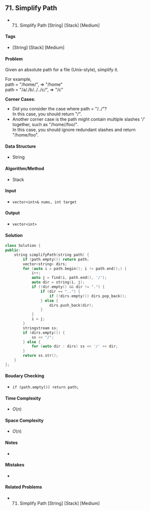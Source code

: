 ## 71. Simplify Path
- 71. Simplify Path [String] [Stack] [Medium]

#### Tags
- [String] [Stack] [Medium]

#### Problem
Given an absolute path for a file (Unix-style), simplify it.

For example,  
path = "/home/", => "/home"  
path = "/a/./b/../../c/", => "/c"  

**Corner Cases**:

- Did you consider the case where path = "/../"?  
  In this case, you should return "/".
- Another corner case is the path might contain multiple slashes '/' together, such as "/home//foo/".  
  In this case, you should ignore redundant slashes and return "/home/foo".

#### Data Structure
- String

#### Algorithm/Method
- Stack

#### Input
- `vector<int>& nums, int target`

#### Output
- `vector<int>`

#### Solution
``` C++
class Solution {
public:
    string simplifyPath(string path) {
        if (path.empty()) return path;
        vector<string> dirs;
        for (auto i = path.begin(); i != path.end();) {
            i++;
            auto j = find(i, path.end(), '/');
            auto dir = string(i, j);
            if (!dir.empty() && dir != ".") {
                if (dir == "..") {
                    if (!dirs.empty()) dirs.pop_back();
                } else {
                    dirs.push_back(dir);
                }
            }
            i = j;
        }
        stringstream ss;
        if (dirs.empty()) {
            ss << "/";
        } else {
            for (auto dir : dirs) ss << '/' << dir;
        }
        return ss.str();
    }
};
```

#### Boudary Checking
- `if (path.empty()) return path;`

#### Time Complexity
- $O(n)$

#### Space Complexity
- $O(n)$

#### Notes
- 

#### Mistakes
- 

#### Related Problems
- 71. Simplify Path [String] [Stack] [Medium]
